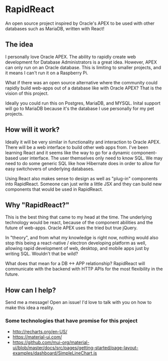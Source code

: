 # RapidReact
An open source project inspired by Oracle's APEX to be used with other databases such as MariaDB, written with React!

## The idea

I personally love Oracle APEX. The ability to rapidly create web development for Database Administrators is a great idea. However, APEX can only run on an Oracle database. This is limiting to smaller projects, and it means I can't run it on a Raspberry Pi.

What if there was an open source alternative where the community could rapidly build web-apps out of a database like with Oracle APEX? That is the vision of this project.

Ideally you could run this on Postgres, MariaDB, and MYSQL. Inital support will go to MariaDB because it's the database I use personally for my pet projects.

## How will it work?

Ideally it will be very similar in functionality and interaction to Oracle APEX. There will be a web interface to build other web apps from. I've been learning React and it seems like the way to go for a dynamic component-based user interface. The user themselves only need to know SQL. We may need to do some generic SQL like how Hibernate does in order to allow for easy switchovers of underlying databases.

Using React also makes sense to design as well as "plug-in" components into RapidReact. Someone can just write a little JSX and they can build new components that would be used in RapidReact.

## Why "RapidReact?"

This is the best thing that came to my head at the time. The underlying technology would be react, because of the component abilities and the future of web-apps. Oracle APEX uses the tried but true jQuery.

In "theory", and from what my knowledge is right now, nothing would also stop this being a react-native / electron developing platform as well, allowing rapid development of web, desktop, and mobile apps just by writing SQL. Wouldn't that be wild?

What does that mean for a DB <-> APP relationship? RapidReact will communicate with the backend with HTTP APIs for the most flexibility in the future.

## How can I help?

Send me a message! Open an issue! I'd love to talk with you on how to make this idea a reality.

### Some technologies that have promise for this project

* http://recharts.org/en-US/
* https://material-ui.com/
* https://github.com/mui-org/material-ui/blob/master/docs/src/pages/getting-started/page-layout-examples/dashboard/SimpleLineChart.js

